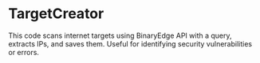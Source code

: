 # TargetCreator
This code scans internet targets using BinaryEdge API with a query, extracts IPs, and saves them. Useful for identifying security vulnerabilities or errors.
